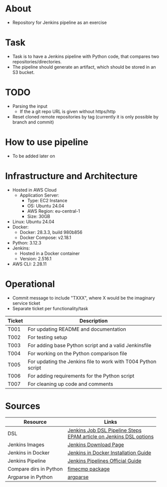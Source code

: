 # About
- Repository for Jenkins pipeline as an exercise

# Task
- Task is to have a Jenkins pipeline with Python code, that compares two repositories/directories.
- The pipeline should generate an artifact, which should be stored in an S3 bucket.

# TODO
- Parsing the input
    - If the a git repo URL is given without https/http
- Reset cloned remote repositories by tag (currently it is only possible by branch and commit)

# How to use pipeline
- To be added later on

# Infrastructure and Architecture
- Hosted in AWS Cloud
    - Application Server:
        - Type: EC2 Instance
        - OS: Ubuntu 24.04
        - AWS Region: eu-central-1
        - Size: 30GB
- Linux: Ubuntu 24.04
- Docker:
    - Docker: 28.3.3, build 980b856
    - Docker Compose: v2.18.1
- Python: 3.12.3
- Jenkins: 
    - Hosted in a Docker container
    - Version: 2.516.1
- AWS CLI: 2.28.11

# Operational
- Commit message to include "TXXX", where X would be the imaginary service ticket
- Separate ticket per functionality/task

| Ticket | Description |
|--------|-------------|
| T001   | For updating README and documentation |
| T002   | For testing setup |
| T003   | For adding base Python script and a valid Jenkinsfile |
| T004   | For working on the Python comparison file |
| T005   | For updating the Jenkins file to work with T004 Python script |
| T006   | For adding requirements for the Python script |
| T007   | For cleaning up code and comments |

# Sources
| Resource | Links |
|----------|-------|
| DSL | [Jenkins Job DSL Pipeline Steps](https://www.jenkins.io/doc/pipeline/steps/job-dsl/)<br>[EPAM article on Jenkins DSL options](https://medium.com/epam-delivery-platform/jenkins-job-dsl-pipeline-dsl-declarative-pipeline-scripted-pipeline-groovy-libraries-aaaaab9250e6) |
| Jenkins Images | [Jenkins Download Page](https://www.jenkins.io/download/) |
| Jenkins in Docker | [Jenkins in Docker Installation Guide](https://www.jenkins.io/doc/book/installing/docker/) |
| Jenkins Pipeline | [Jenkins Pipelines Official Guide](https://www.jenkins.io/doc/book/pipeline/) |
| Compare dirs in Python | [fimecmp package](https://docs.python.org/3/library/filecmp.html) |
| Argparse in Python | [argparse](https://docs.python.org/2/library/argparse.html) |